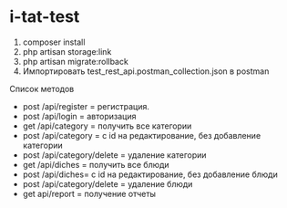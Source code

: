 # i-tat-test

1. composer install
2. php artisan storage:link
3. php artisan migrate:rollback
4. Импортировать test_rest_api.postman_collection.json в postman

Список методов

-   post /api/register = регистрация.
-   post /api/login = авторизация
-   get /api/category = получить все категории
-   post /api/category = с id на редактирование, без добавление категории
-   post /api/category/delete = удаление категории
-   get /api/diches = получить все блюди
-   post /api/diches= с id на редактирование, без добавление блюди
-   post /api/category/delete = удаление блюди
-   get api/report = получение отчеты
